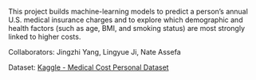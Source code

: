 This project builds machine-learning models to predict a person’s annual U.S. medical insurance charges and to explore which demographic and health factors (such as age, BMI, and smoking status) are most strongly linked to higher costs.

Collaborators: Jingzhi Yang, Lingyue Ji, Nate Assefa

Dataset: [Kaggle - Medical Cost Personal Dataset](https://www.kaggle.com/datasets/mirichoi0218/insurance)
